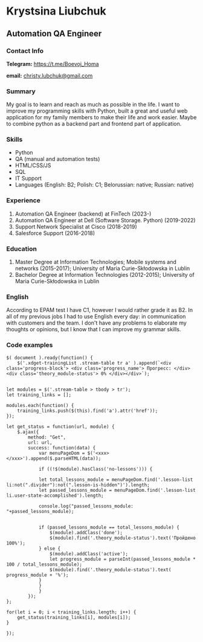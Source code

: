 # Krystsina Liubchuk
## Automation QA Engineer

### Contact Info 
**Telegram:** https://t.me/Boevoj_Homa

**email:** christy.lubchuk@gmail.com

### Summary 
My goal is to learn and reach as much as possible in the life.
I want to improve my programming skills with Python, built a great and useful web application for my family members to make their life and work easier.
Maybe to combine python as a backend part and frontend part of application.

### Skills
* Python
* QA (manual and automation tests)
* HTML/CSS/JS
* SQL
* IT Support
* Languages (English: B2; Polish: C1; Belorussian: native; Russian: native)

### Experience

1. Automation QA Engineer (backend) at FinTech (2023-)
2. Automation QA Engineer at Dell (Software Storage. Python) (2019-2022)
3. Support Network Specialist at Cisco (2018-2019)
4. Salesforce Support (2016-2018)

### Education
1. Master Degree at Information Technologies; Mobile systems and networks (2015-2017);
   University of Maria Curie-Skłodowska in Lublin
2. Bachelor Degree at Information Technologies (2012-2015);
   University of Maria Curie-Skłodowska in Lublin

### English
According to EPAM test I have C1, however I would rather grade it as B2. 
In all of my previous jobs I had to use English every day: in communication with customers and the team. 
I don't have any problems to elaborate my thoughts or opinions, but I know that I can improve my grammar skills. 


### Code examples
```
$( document ).ready(function() {
	$('.xdget-trainingList .stream-table tr a' ).append(`<div class='progress-block'> <div class='progress_name'> Прогресс: </div><div class='theory_module-status'> 0%	</div></div>`);


let modules = $('.stream-table > tbody > tr');
let training_links = [];

modules.each(function() {
    training_links.push($(this).find('a').attr('href'));
});

let get_status = function(url, module) {
    $.ajax({
        method: "Get",
		url: url,		
		success: function(data) {
			var menuPageDom = $('<xxx></xxx>').append($.parseHTML(data));
							
			if ((!$(module).hasClass('no-lessons'))) {
			
			let total_lessons_module = menuPageDom.find('.lesson-list li:not(".divider"):not(".lesson-is-hidden")').length;				
			let passed_lessons_module = menuPageDom.find('.lesson-list li.user-state-accomplished').length;
			
			console.log("passed_lessons_module: "+passed_lessons_module);


			if (passed_lessons_module == total_lessons_module) {
				$(module).addClass('done');				
				$(module).find('.theory_module-status').text('Пройдено 100%');
			} else {
				$(module).addClass('active');
				let progress_module = parseInt(passed_lessons_module * 100 / total_lessons_module);
				$(module).find('.theory_module-status').text( progress_module + '%');
			}
			} 			
			}
		});
};

for(let i = 0; i < training_links.length; i++) {
    get_status(training_links[i], modules[i]);
}

});


```
